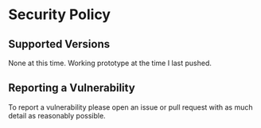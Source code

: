 # Security Policy

## Supported Versions

None at this time.  Working prototype at the time I last pushed.

## Reporting a Vulnerability

To report a vulnerability please open an issue or pull request with as much detail as reasonably possible.
